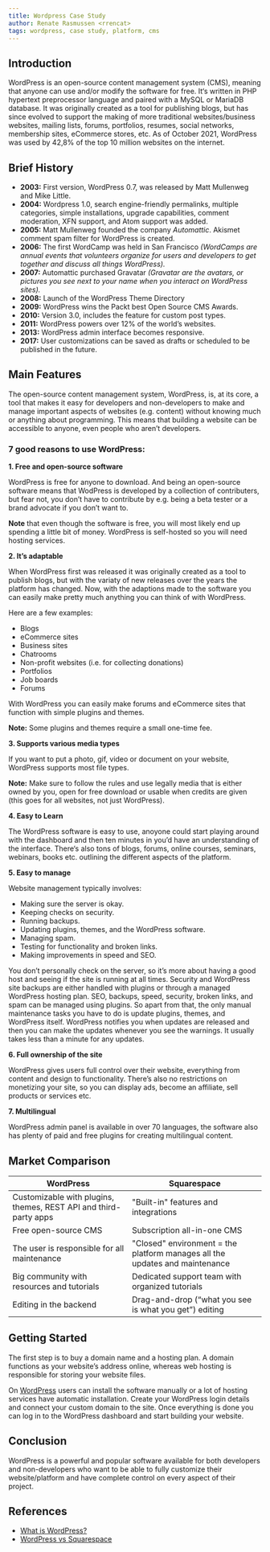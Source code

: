 ```yaml
---
title: Wordpress Case Study
author: Renate Rasmussen <rrencat>
tags: wordpress, case study, platform, cms
---
```


## Introduction

WordPress is an open-source content management system (CMS), meaning that anyone can use and/or modify the software for free. It‘s written in PHP hypertext preprocessor language and paired with a MySQL or MariaDB database. It was originally created as a tool for publishing blogs, but has since evolved to support the making of more traditional websites/business websites, mailing lists, forums, portfolios, resumes, social networks, membership sites, eCommerce stores, etc. As of October 2021, WordPress was used by 42,8% of the top 10 million websites on the internet. 

## Brief History

- **2003:** First version, WordPress 0.7, was released by Matt Mullenweg and Mike Little.
- **2004:** Wordpress 1.0, search engine-friendly permalinks, multiple categories, simple installations, upgrade capabilities, comment moderation, XFN support, and Atom support was added.
- **2005:** Matt Mullenweg founded the company *Automattic*. Akismet comment spam filter for WordPress is created.
- **2006:** The first WordCamp was held in San Francisco *(WordCamps are annual events that volunteers organize for users and developers to get together and discuss all things WordPress).*
- **2007:** Automattic purchased Gravatar *(Gravatar are the avatars, or pictures you see next to your name when you interact on WordPress sites).* 
- **2008:** Launch of the WordPress Theme Directory
- **2009:** WordPress wins the Packt best Open Source CMS Awards.
- **2010:** Version 3.0, includes the feature for custom post types.
- **2011:** WordPress powers over 12% of the world’s websites.
- **2013:** WordPress admin interface becomes responsive.
- **2017:** User customizations can be saved as drafts or scheduled to be published in the future.

## Main Features

The open-source content management system, WordPress, is, at its core, a tool that makes it easy for developers and non-developers to make and manage important aspects of websites (e.g. content) without knowing much or anything about programming. This means that building a website can be accessible to anyone, even people who aren’t developers.

### 7 good reasons to use WordPress:

**1. Free and open-source software**

WordPress is free for anyone to download. And being an open-source software means that WodPress is developed by a collection of contributers, but fear not, you don’t have to contribute by e.g. being a beta tester or a brand advocate if you don’t want to. 

**Note** that even though the software is free, you will most likely end up spending a little bit of money. WordPress is self-hosted so you will need hosting services.

**2. It’s adaptable**

When WordPress first was released it was originally created as a tool to publish blogs, but with the variaty of new releases over the years the platform has changed. Now, with the adaptions made to the software you can easily make pretty much anything you can think of with WordPress. 

Here are a few examples:
- Blogs
- eCommerce sites
- Business sites
- Chatrooms
- Non-profit websites (i.e. for collecting donations)
- Portfolios
- Job boards
- Forums

With WordPress you can easily make forums and eCommerce sites that function with simple plugins and themes.

**Note:** Some plugins and themes require a small one-time fee.

**3. Supports various media types**

If you want to put a photo, gif, video or document on your website, WordPress supports most file types. 

**Note:** Make sure to follow the rules and use legally media that is either owned by you, open for free download or usable when credits are given (this goes for all websites, not just WordPress).

**4. Easy to Learn**

The WordPress software is easy to use, anoyone could start playing around with the dashboard and then ten minutes in you’d have an understanding of the interface. There‘s also tons of blogs, forums, online courses, seminars, webinars, books etc. outlining the different aspects of the platform.  

**5. Easy to manage**

Website management typically involves: 

- Making sure the server is okay.
- Keeping checks on security.
- Running backups.
- Updating plugins, themes, and the WordPress software.
- Managing spam.
- Testing for functionality and broken links.
- Making improvements in speed and SEO.

You don’t personally check on the server, so it’s more about having a good host and seeing if the site is running at all times. Security and WordPress site backups are either handled with plugins or through a managed WordPress hosting plan. SEO, backups, speed, security, broken links, and spam can be managed using plugins. So apart from that, the only manual maintenance tasks you have to do is update plugins, themes, and WordPress itself. WordPress notifies you when updates are released and then you can make the updates whenever you see the warnings. It usually takes less than a minute for any updates.

**6. Full ownership of the site**

WordPress gives users full control over their website, everything from content and design to functionality. There’s also no restrictions on monetizing your site, so you can display ads, become an affiliate, sell products or services etc.

**7. Multilingual**

WordPress admin panel is available in over 70 languages, the software also has plenty of paid and free plugins for creating multilingual content.

## Market Comparison

| WordPress | Squarespace |
| --- | --- |
| Customizable with plugins, themes, REST API and third-party apps | "Built-in" features and integrations |
| Free open-source CMS | Subscription all-in-one CMS |
| The user is responsible for all maintenance | "Closed" environment = the platform manages all the updates and maintenance |
| Big community with resources and tutorials | Dedicated support team with organized tutorials |
| Editing in the backend | Drag-and-drop (“what you see is what you get”) editing |

## Getting Started

The first step is to buy a domain name and a hosting plan. A domain functions as your website’s address online, whereas web hosting is responsible for storing your website files.

On [WordPress](https://wordpress.org/download/) users can install the software manually or a lot of hosting services have automatic installation. Create your WordPress login details and connect your custom domain to the site. Once everything is done you can log in to the WordPress dashboard and start building your website.

## Conclusion

WordPress is a powerful and popular software available for both developers and non-developers who want to be able to fully customize their website/platform and have complete control on every aspect of their project. 

## References

- [What is WordPress?](https://kinsta.com/knowledgebase/what-is-wordpress/)
- [WordPress vs Squarespace](https://www.websitebuilderexpert.com/website-builders/comparisons/squarespace-vs-wordpress/)
